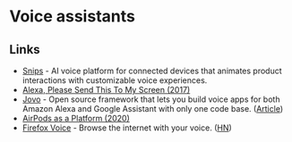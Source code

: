 # Voice assistants

## Links

- [Snips](https://snips.ai/) - AI voice platform for connected devices that animates product interactions with customizable voice experiences.
- [Alexa, Please Send This To My Screen (2017)](https://context-first.com/alexa-please-send-this-to-my-screen-6f4839eb415a)
- [Jovo](https://github.com/jovotech/jovo-framework) - Open source framework that lets you build voice apps for both Amazon Alexa and Google Assistant with only one code base. ([Article](https://context-first.com/introducing-jovo-v3-the-voice-layer-bf369db4808e))
- [AirPods as a Platform (2020)](https://julian.digital/2020/04/19/airpods-as-a-platform/)
- [Firefox Voice](https://voice.mozilla.org/firefox-voice/) - Browse the internet with your voice. ([HN](https://news.ycombinator.com/item?id=24096082))
